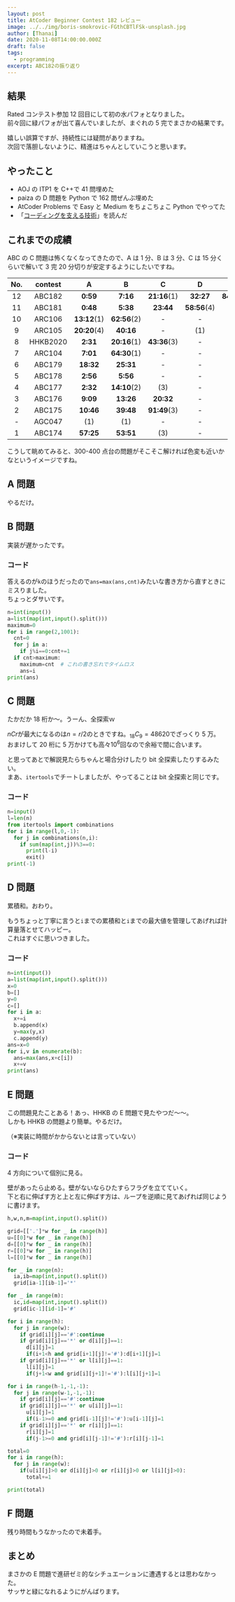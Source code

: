 ```yaml
---
layout: post
title: AtCoder Beginner Contest 182 レビュー
image: ../../img/boris-smokrovic-FGthCBTlFSk-unsplash.jpg
author: [Thanai]
date: 2020-11-08T14:00:00.000Z
draft: false
tags:
  - programming
excerpt: ABC182の振り返り
---
```


## 結果

Rated コンテスト参加 12 回目にして初の水パフォとなりました。  
前々回に緑パフォが出て喜んでいましたが、まぐれの 5 完でまさかの結果です。

嬉しい誤算ですが、持続性には疑問がありますね。  
次回で落胆しないように、精進はちゃんとしていこうと思います。

## やったこと

- AOJ の ITP1 を C++で 41 問埋めた
- paiza の D 問題を Python で 162 問ぜんぶ埋めた
- AtCoder Problems で Easy と Medium をちょこちょこ Python でやってた
- 「[コーディングを支える技術](https://amzn.to/2GEO9qr)」を読んだ

## これまでの成績

ABC の C 問題は怖くなくなってきたので、A は 1 分、B は 3 分、C は 15 分くらいで解いて 3 完 20 分切りが安定するようにしたいですね。

| No. | contest  |      A       |      B       |      C       |      D       |     E     | prf  |
| :-: | :------: | :----------: | :----------: | :----------: | :----------: | :-------: | :--: |
| 12  |  ABC182  |   **0:59**   |   **7:16**   | **21:16**(1) |  **32:27**   | **84:07** | 1235 |
| 11  |  ABC181  |   **0:48**   |   **5:38**   |  **23:44**   | **58:56**(4) |     -     | 881  |
| 10  |  ARC106  | **13:12**(1) | **62:56**(2) |      -       |      -       |     -     | 914  |
|  9  |  ARC105  | **20:20**(4) |  **40:16**   |      -       |     (1)      |     -     | 600  |
|  8  | HHKB2020 |   **2:31**   | **20:16**(1) | **43:36**(3) |      -       |     -     | 543  |
|  7  |  ARC104  |   **7:01**   | **64:30**(1) |      -       |      -       |     -     | 650  |
|  6  |  ABC179  |  **18:32**   |  **25:31**   |      -       |      -       |     -     | 122  |
|  5  |  ABC178  |   **2:56**   |   **5:56**   |      -       |      -       |     -     | 508  |
|  4  |  ABC177  |   **2:32**   | **14:10**(2) |     (3)      |      -       |     -     | 332  |
|  3  |  ABC176  |   **9:09**   |  **13:26**   |  **20:32**   |      -       |     -     | 550  |
|  2  |  ABC175  |  **10:46**   |  **39:48**   | **91:49**(3) |      -       |     -     | 543  |
|  -  |  AGC047  |     (1)      |     (1)      |      -       |      -       |     -     |  -   |
|  1  |  ABC174  |  **57:25**   |  **53:51**   |     (3)      |      -       |     -     |  79  |

こうして眺めてみると、300-400 点台の問題がそこそこ解ければ色変も近いかなというイメージですね。

## A 問題

やるだけ。

## B 問題

実装が遅かったです。

### コード

答えるのが`k`のほうだったので`ans=max(ans,cnt)`みたいな書き方から直すときにミスりました。  
ちょっとダサいです。

```py
n=int(input())
a=list(map(int,input().split()))
maximum=0
for i in range(2,1001):
  cnt=0
  for j in a:
    if j%i==0:cnt+=1
  if cnt>maximum:
    maximum=cnt  # これの書き忘れでタイムロス
    ans=i
print(ans)
```

## C 問題

たかだか 18 桁か〜。うーん、全探索ｗ

$nCr$が最大になるのは$n=r/2$のときですね。${}_{18}C_9=48620$でざっくり 5 万。  
おまけして 20 桁に 5 万かけても高々$10^6$回なので余裕で間に合います。

と思ってあとで解説見たらちゃんと場合分けしたり bit 全探索したりするみたい。  
まあ、`itertools`でチートしましたが、やってることは bit 全探索と同じです。

### コード

```py
n=input()
l=len(n)
from itertools import combinations
for i in range(l,0,-1):
  for j in combinations(n,i):
    if sum(map(int,j))%3==0:
      print(l-i)
      exit()
print(-1)
```

## D 問題

累積和。おわり。

もうちょっと丁寧に言うと`i`までの累積和と`i`までの最大値を管理してあげれば計算量落とせてハッピー。  
これはすぐに思いつきました。

### コード

```py
n=int(input())
a=list(map(int,input().split()))
x=0
b=[]
y=0
c=[]
for i in a:
  x+=i
  b.append(x)
  y=max(y,x)
  c.append(y)
ans=x=0
for i,v in enumerate(b):
  ans=max(ans,x+c[i])
  x+=v
print(ans)
```

## E 問題

この問題見たことある！あっ、HHKB の E 問題で見たやつだ〜〜。  
しかも HHKB の問題より簡単。やるだけ。

（※実装に時間がかからないとは言っていない）

### コード

4 方向について個別に見る。

壁があったら止める。壁がないならひたすらフラグを立てていく。  
下と右に伸ばす方と上と左に伸ばす方は、ループを逆順に見てあげれば同じように書けます。

```py
h,w,n,m=map(int,input().split())

grid=[['.']*w for _ in range(h)]
u=[[0]*w for _ in range(h)]
d=[[0]*w for _ in range(h)]
r=[[0]*w for _ in range(h)]
l=[[0]*w for _ in range(h)]

for _ in range(n):
  ia,ib=map(int,input().split())
  grid[ia-1][ib-1]='*'

for _ in range(m):
  ic,id=map(int,input().split())
  grid[ic-1][id-1]='#'

for i in range(h):
  for j in range(w):
    if grid[i][j]=='#':continue
    if grid[i][j]=='*' or d[i][j]==1:
      d[i][j]=1
      if(i+1<h and grid[i+1][j]!='#'):d[i+1][j]=1
    if grid[i][j]=='*' or l[i][j]==1:
      l[i][j]=1
      if(j+1<w and grid[i][j+1]!='#'):l[i][j+1]=1

for i in range(h-1,-1,-1):
  for j in range(w-1,-1,-1):
    if grid[i][j]=='#':continue
    if grid[i][j]=='*' or u[i][j]==1:
      u[i][j]=1
      if(i-1>=0 and grid[i-1][j]!='#'):u[i-1][j]=1
    if grid[i][j]=='*' or r[i][j]==1:
      r[i][j]=1
      if(j-1>=0 and grid[i][j-1]!='#'):r[i][j-1]=1

total=0
for i in range(h):
  for j in range(w):
    if(u[i][j]>0 or d[i][j]>0 or r[i][j]>0 or l[i][j]>0):
      total+=1

print(total)
```

## F 問題

残り時間もうなかったので未着手。

## まとめ

まさかの E 問題で進研ゼミ的なシチュエーションに遭遇するとは思わなかった。  
サッサと緑になれるようにがんばります。
